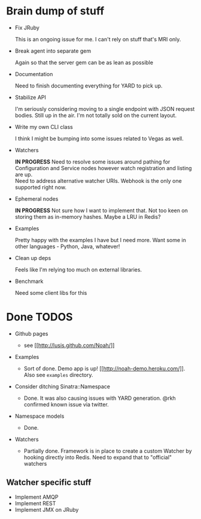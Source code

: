 # Brain dump of stuff
* Fix JRuby

    This is an ongoing issue for me. I can't rely on stuff that's MRI only.

* Break agent into separate gem

    Again so that the server gem can be as lean as possible

* Documentation

    Need to finish documenting everything for YARD to pick up.

* Stabilize API

    I'm seriously considering moving to a single endpoint with JSON request bodies. Still up in the air. I'm not totally sold on the current layout.

* Write my own CLI class

    I think I might be bumping into some issues related to Vegas as well.

* Watchers

    **IN PROGRESS**
    Need to resolve some issues around pathing for Configuration and Service nodes however watch registration and listing are up.    
    Need to address alternative watcher URIs. Webhook is the only one supported right now.

* Ephemeral nodes

    **IN PROGRESS**
    Not sure how I want to implement that. Not too keen on storing them as in-memory hashes. Maybe a LRU in Redis?

* Examples

    Pretty happy with the examples I have but I need more. Want some in other languages - Python, Java, whatever!

* Clean up deps

    Feels like I'm relying too much on external libraries.

* Benchmark

    Need some client libs for this

# Done TODOS
* Github pages
  - see [[http://lusis.github.com/Noah/]]

* Examples
  - Sort of done. Demo app is up! [[http://noah-demo.heroku.com/]]. Also see `examples` directory.

* Consider ditching Sinatra::Namespace
  - Done. It was also causing issues with YARD generation. @rkh confirmed known issue via twitter.

* Namespace models
  - Done.

* Watchers
  - Partially done. Framework is in place to create a custom Watcher by hooking directly into Redis. Need to expand that to "official" watchers


## Watcher specific stuff
* Implement AMQP
* Implement REST
* Implement JMX on JRuby
